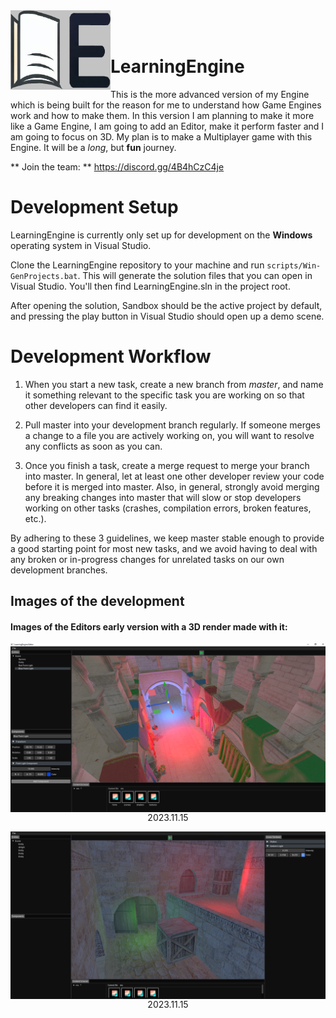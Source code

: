 <img align="left" src="Content/Branding/LOGO.jpg" width="160px"/>
<br/><br/>
<h1 align="left">LearningEngine</h1>

This is the more advanced version of my Engine which is being built for the reason for me to understand how Game Engines work and how to make them.
In this version I am planning to make it more like a Game Engine, I am going to add an Editor, make it perform faster and I am going to focus on 
3D. My plan is to make a Multiplayer game with this Engine. It will be a _long_, but **fun** journey.

** Join the team: ** https://discord.gg/4B4hCzC4je

# Development Setup

LearningEngine is currently only set up for development on the **Windows** operating system in Visual Studio.

Clone the LearningEngine repository to your machine and run `scripts/Win-GenProjects.bat`. 
This will generate the solution files that you can open in Visual Studio. You'll then find LearningEngine.sln in the project root.

After opening the solution, Sandbox should be the active project by default, and pressing the play button in Visual Studio should open up a demo scene.

# Development Workflow

1. When you start a new task, create a new branch from _master_, and name it something relevant to the specific task you are working on so that other
developers can find it easily.

2. Pull master into your development branch regularly. If someone merges a change to a file you are actively working on, you will want to resolve any
conflicts as soon as you can.

3. Once you finish a task, create a merge request to merge your branch into master. In general, let at least one other developer review your code
before it is merged into master. Also, in general, strongly avoid merging any breaking changes into master that will slow or stop developers working
on other tasks (crashes, compilation errors, broken features, etc.).

By adhering to these 3 guidelines, we keep master stable enough to provide a good starting point for most new tasks, and we avoid having to deal with any 
broken or in-progress changes for unrelated tasks on our own development branches.

## Images of the development
#### Images of the Editors early version with a 3D render made with it:
<img align="left" src="Content/Showcasing/2023.11.15.png"/> 
<p align="center">2023.11.15</p>
<img align="left" src="Content/Showcasing/2023.11.15_(2).png"/>  
<p align="center">2023.11.15</p>


